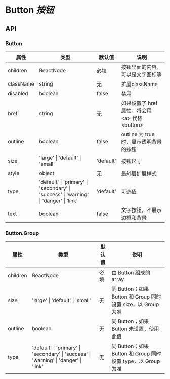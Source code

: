 # Button *按钮*

<example />

## API

### Button

| 属性 | 类型 | 默认值 | 说明 |
| --- | --- | --- | --- |
| children | ReactNode | 必填 | 按钮里面的内容, 可以是文字图标等  |
| className | string | 无 | 扩展className |
| disabled | boolean | false | 禁用 |
| href | string | 无 | 如果设置了 href 属性，将会用 &lt;a> 代替 &lt;button> |
| outline | boolean | false | outline 为 true 时，显示透明背景的按钮 |
| size | 'large' \| 'default' \| 'small' | 'default' | 按钮尺寸 |
| style | object | 无 | 最外层扩展样式 |
| type | 'default' \| 'primary' \| 'secondary' \| 'success' \| 'warning' \| 'danger' \| 'link' | 'default' | 可选值  |
| text | boolean | false | 文字按钮，不展示边框和背景 |

### Button.Group

| 属性 | 类型 | 默认值 | 说明 |
| --- | --- | --- | --- |
| children | ReactNode | 必填 | 由 Button 组成的 array |
| size | 'large' \| 'default' \| 'small' | 无 | 同 Button；如果 Button 和 Group 同时设置 size，以 Group 为准 |
| outline | boolean | 无 | 同 Button；如果 Button 未设置，使用此值 |
| type | 'default' \| 'primary' \| 'secondary' \| 'success' \| 'warning' \| 'danger' \| 'link' | 无 | 同 Button；如果 Button 和 Group 同时设置 type，以 Group 为准 |

